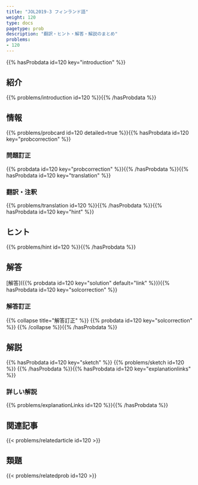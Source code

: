 ```yaml
---
title: "JOL2019-3 フィンランド語"
weight: 120
type: docs
pagetype: prob
description: "翻訳・ヒント・解答・解説のまとめ"
problems: 
- 120
---
```


{{% hasProbdata id=120 key="introduction" %}}

## 紹介

{{% problems/introduction id=120 %}}{{% /hasProbdata %}}

## 情報

{{% problems/probcard id=120 detailed=true %}}{{% hasProbdata id=120 key="probcorrection" %}}

### 問題訂正

{{% probdata id=120 key="probcorrection" %}}{{% /hasProbdata %}}{{% hasProbdata id=120 key="translation" %}}

### 翻訳・注釈

{{% problems/translation id=120 %}}{{% /hasProbdata %}}{{% hasProbdata id=120 key="hint" %}}

## ヒント

{{% problems/hint id=120 %}}{{% /hasProbdata %}}

## 解答

[解答]({{% probdata id=120 key="solution" default="link" %}}){{% hasProbdata id=120 key="solcorrection" %}}

### 解答訂正

{{% collapse title="解答訂正" %}}
{{% probdata id=120 key="solcorrection" %}}
{{% /collapse %}}{{% /hasProbdata %}}

## 解説

{{% hasProbdata id=120 key="sketch" %}}
{{% problems/sketch id=120 %}}
{{% /hasProbdata %}}{{% hasProbdata id=120 key="explanationlinks" %}}

### 詳しい解説

{{% problems/explanationLinks id=120 %}}{{% /hasProbdata %}}

## 関連記事

{{< problems/relatedarticle id=120 >}}

## 類題

{{< problems/relatedprob id=120 >}}
